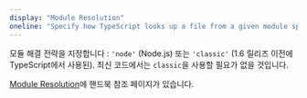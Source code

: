 ```yaml
---
display: "Module Resolution"
oneline: "Specify how TypeScript looks up a file from a given module specifier."
---
```


모듈 해결 전략을 지정합니다 : `'node'` (Node.js) 또는 `'classic'` (1.6 릴리즈 이전에 TypeScript에서 사용된).
최신 코드에서는 `classic`을 사용할 필요가 없을 것입니다.

[Module Resolution](/docs/handbook/module-resolution.html)에 핸드북 참조 페이지가 있습니다.
